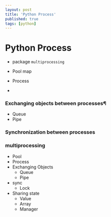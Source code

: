 ```yaml
---
layout: post
title: 'Python Process'
published: true
tags: [python]
---
```


# Python Process

- package `multiprocessing`
- Pool
  map

- Process
-

### Exchanging objects between processes¶

- Queue
- Pipe

### Synchronization between processes

### multiprocessing

- Pool
- Process
- Exchanging Objects
  - Queue
  - Pipe
- sync
  - Lock
- Sharing state
  - Value
  - Array
  - Manager
